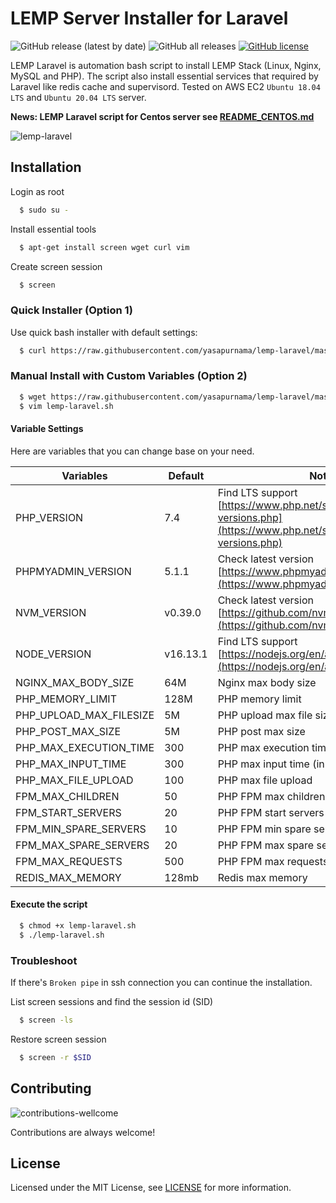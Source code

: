 # LEMP Server Installer for Laravel 
![GitHub release (latest by date)](https://img.shields.io/github/v/release/yasapurnama/lemp-laravel)
![GitHub all releases](https://img.shields.io/github/downloads/yasapurnama/lemp-laravel/total)
[![GitHub license](https://img.shields.io/github/license/yasapurnama/lemp-laravel)](https://github.com/yasapurnama/lemp-laravel/blob/master/LICENSE)

LEMP Laravel is automation bash script to install LEMP Stack (Linux, Nginx, MySQL and PHP).
The script also install essential services that required by Laravel like redis cache and supervisord. 
Tested on AWS EC2 `Ubuntu 18.04 LTS` and `Ubuntu 20.04 LTS` server.

**News: LEMP Laravel script for Centos server see [README_CENTOS.md](README_CENTOS.md)**

![lemp-laravel](https://user-images.githubusercontent.com/12730759/151770303-1ea5e6e9-48e1-4f07-b4ac-ffdd4a1bd588.png)

## Installation

Login as root
```bash
  $ sudo su -
```

Install essential tools
```bash
  $ apt-get install screen wget curl vim
```

Create screen session
```bash
  $ screen
```

### Quick Installer (Option 1)
Use quick bash installer with default settings:

```bash
  $ curl https://raw.githubusercontent.com/yasapurnama/lemp-laravel/master/lemp-laravel.sh | bash
```

### Manual Install with Custom Variables (Option 2)
```bash
  $ wget https://raw.githubusercontent.com/yasapurnama/lemp-laravel/master/lemp-laravel.sh
  $ vim lemp-laravel.sh
```

#### Variable Settings
Here are variables that you can change base on your need.

| **Variables**  	          | **Default**   | **Note**                                                                                                      |
|---------------------------|---------------|---------------------------------------------------------------------------------------------------------------|
| PHP_VERSION    	          | 7.4           | Find LTS support [https://www.php.net/supported-versions.php](https://www.php.net/supported-versions.php)     |
| PHPMYADMIN_VERSION        | 5.1.1 	      | Check latest version [https://www.phpmyadmin.net/downloads/](https://www.phpmyadmin.net/downloads/)           |
| NVM_VERSION 	            | v0.39.0       | Check latest version   [https://github.com/nvm-sh/nvm/releases](https://github.com/nvm-sh/nvm/releases)       |
| NODE_VERSION    	        | v16.13.1      | Find LTS support [https://nodejs.org/en/about/releases/](https://nodejs.org/en/about/releases/)               |
| NGINX_MAX_BODY_SIZE   	  | 64M           | Nginx max body size                                                                                           |
| PHP_MEMORY_LIMIT      	  | 128M          | PHP memory limit                                                                                              |
| PHP_UPLOAD_MAX_FILESIZE  	| 5M            | PHP upload max file size                                                                                      |
| PHP_POST_MAX_SIZE  	      | 5M            | PHP post max size                                                                                             |
| PHP_MAX_EXECUTION_TIME    | 300           | PHP max execution time (in seconds)                                                                           |
| PHP_MAX_INPUT_TIME        | 300           | PHP max input time (in seconds)                                                                               |
| PHP_MAX_FILE_UPLOAD       | 100           | PHP max file upload                                                                                           |
| FPM_MAX_CHILDREN          | 50            | PHP FPM max children                                                                                          |
| FPM_START_SERVERS         | 20            | PHP FPM start servers                                                                                         |
| FPM_MIN_SPARE_SERVERS     | 10            | PHP FPM min spare servers                                                                                     |
| FPM_MAX_SPARE_SERVERS     | 20            | PHP FPM max spare servers                                                                                     |
| FPM_MAX_REQUESTS          | 500           | PHP FPM max requests                                                                                          |
| REDIS_MAX_MEMORY          | 128mb         | Redis max memory                                                                                              |

#### Execute the script
```bash
  $ chmod +x lemp-laravel.sh
  $ ./lemp-laravel.sh
```

### Troubleshoot
If there's `Broken pipe` in ssh connection you can continue the installation.

List screen sessions and find the session id (SID)
```bash
  $ screen -ls
```

Restore screen session
```bash
  $ screen -r $SID
```

## Contributing
![contributions-wellcome](https://user-images.githubusercontent.com/12730759/150999538-d6872478-96ab-42d6-bb58-0ae443f514c8.svg)

Contributions are always welcome!


## License

Licensed under the MIT License, see [LICENSE](LICENSE) for more information.